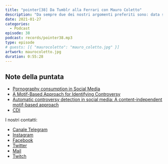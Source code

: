 ```yaml
---
title: "pointer[38] Da Tumblr alla Ferrari con Mauro Coletto"
description: "Da sempre due dei nostri argomenti preferiti sono: data science e machine learning, non potevamo quindi non invitare Mauro Coletto, business intelligence presso Ferrari. Con Mauro abbiamo parlato del suo percorso universitario, dell’importanza dell’interdisciplinarità e del dottorato, che lo ha portato a Tumblr a fare ricerca sul porno nei social network. Abbiamo infine parlato del ruolo del data scientist, del futuro della data science e del suo ruolo in Ferrari. Qual è la vostra visione della data science nei prossimi anni?"
date: 2021-01-27
categories:
  - Podcast
episode: 38
podcast: records/pointer38.mp3
type: episode
# guests: [{ "maurocoletto": "mauro_coletto.jpg" }]
artwork: maurocoletto.jpg
duration: 0:55:28
---
```


## Note della puntata

<!-- wp:list -->
<ul><li><a href="https://arxiv.org/abs/1612.08157">Pornography consumption in Social Media</a></li><li><a href="https://ojs.aaai.org/index.php/ICWSM/article/view/14949">A Motif-Based Approach for Identifying Controversy</a></li><li><a href="https://www.semanticscholar.org/paper/Automatic-controversy-detection-in-social-media%3A-A-Coletto-Garimella/7d3586850ab8059eb75437996bbe23b6ff60b356">Automatic controversy detection in social media: A content-independent motif-based approach</a></li><li><a href="https://cdi.eu/it/">CDI</a></li></ul>
<!-- /wp:list -->

I nostri contatti:

- [Canale Telegram](https://t.me/PointerPodcast)
- [Instagram](https://www.instagram.com/pointerpodcast/)
- [Facebook](https://www.facebook.com/pointerPodcast/)
- [Twitter](https://twitter.com/PointerPodcast)
- [Mail](info@pointerpodcast.it)
- [Twitch](https://www.twitch.tv/pointerpodcast)
